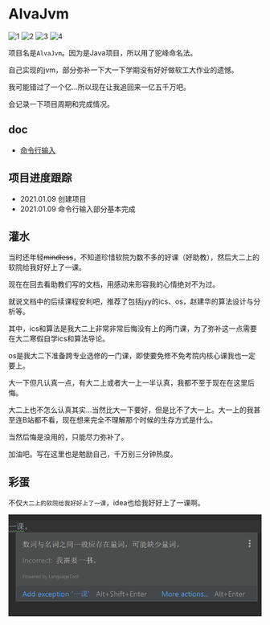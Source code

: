 # AlvaJvm

![1](https://img.shields.io/github/issues/xxh160/AlvaJvm)
![2](https://img.shields.io/github/stars/xxh160/AlvaJvm)
![3](https://img.shields.io/github/forks/xxh160/AlvaJvm)
![4](https://img.shields.io/github/license/xxh160/AlvaJvm)

项目名是`AlvaJvm`。因为是Java项目，所以用了驼峰命名法。

自己实现的jvm，部分弥补一下大一下学期没有好好做软工大作业的遗憾。

我可能错过了一个亿...所以现在让我追回来一亿五千万吧。

会记录一下项目周期和完成情况。

## doc

- [命令行输入](etc/doc/cli.md)

## 项目进度跟踪

- 2021.01.09 创建项目
- 2021.01.09 命令行输入部分基本完成

## 灌水

当时还年轻~~mindless~~，不知道珍惜软院为数不多的好课（好助教），然后大二上的软院给我好好上了一课。

现在在回去看助教们写的文档，用感动来形容我的心情绝对不为过。

就说文档中的后续课程安利吧，推荐了包括jyy的ics、os，赵建华的算法设计与分析等。

其中，ics和算法是我大二上非常非常后悔没有上的两门课，为了弥补这一点需要在大二寒假自学ics和算法导论。

os是我大二下准备跨专业选修的一门课，即使要免修不免考院内核心课我也一定要上。

大一下但凡认真一点，有大二上或者大一上一半认真，我都不至于现在在这里后悔。

大二上也不怎么认真其实...当然比大一下要好，但是比不了大一上。大一上的我甚至连B站都不看，现在想来完全不理解那个时候的生存方式是什么。

当然后悔是没用的，只能尽力弥补了。

加油吧。写在这里也是勉励自己，千万别三分钟热度。

## 彩蛋

不仅`大二上的软院给我好好上了一课`，idea也给我好好上了一课啊。

![这是啥东西](etc/img/what.png)

